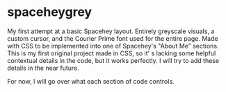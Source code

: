 # spaceheygrey
My first attempt at a basic Spacehey layout. Entirely greyscale visuals, a custom cursor, and the Courier Prime font used for the entire page. Made with CSS to be implemented into one of Spacehey's "About Me" sections.
This is my first original project made in CSS, so it' s lacking some helpful contextual details in the code, but it works perfectly. I will try to add these details in the near future.

For now, I will go over what each section of code controls.
